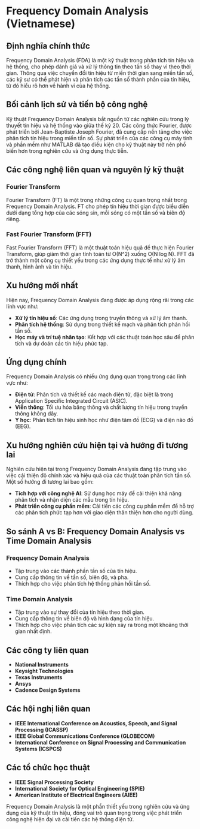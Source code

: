 # Frequency Domain Analysis (Vietnamese)

## Định nghĩa chính thức

Frequency Domain Analysis (FDA) là một kỹ thuật trong phân tích tín hiệu và hệ thống, cho phép đánh giá và xử lý thông tin theo tần số thay vì theo thời gian. Thông qua việc chuyển đổi tín hiệu từ miền thời gian sang miền tần số, các kỹ sư có thể phát hiện và phân tích các tần số thành phần của tín hiệu, từ đó hiểu rõ hơn về hành vi của hệ thống.

## Bối cảnh lịch sử và tiến bộ công nghệ

Kỹ thuật Frequency Domain Analysis bắt nguồn từ các nghiên cứu trong lý thuyết tín hiệu và hệ thống vào giữa thế kỷ 20. Các công thức Fourier, được phát triển bởi Jean-Baptiste Joseph Fourier, đã cung cấp nền tảng cho việc phân tích tín hiệu trong miền tần số. Sự phát triển của các công cụ máy tính và phần mềm như MATLAB đã tạo điều kiện cho kỹ thuật này trở nên phổ biến hơn trong nghiên cứu và ứng dụng thực tiễn.

## Các công nghệ liên quan và nguyên lý kỹ thuật

### Fourier Transform

Fourier Transform (FT) là một trong những công cụ quan trọng nhất trong Frequency Domain Analysis. FT cho phép tín hiệu thời gian được biểu diễn dưới dạng tổng hợp của các sóng sin, mỗi sóng có một tần số và biên độ riêng.

### Fast Fourier Transform (FFT)

Fast Fourier Transform (FFT) là một thuật toán hiệu quả để thực hiện Fourier Transform, giúp giảm thời gian tính toán từ O(N^2) xuống O(N log N). FFT đã trở thành một công cụ thiết yếu trong các ứng dụng thực tế như xử lý âm thanh, hình ảnh và tín hiệu.

## Xu hướng mới nhất

Hiện nay, Frequency Domain Analysis đang được áp dụng rộng rãi trong các lĩnh vực như:

- **Xử lý tín hiệu số**: Các ứng dụng trong truyền thông và xử lý âm thanh.
- **Phân tích hệ thống**: Sử dụng trong thiết kế mạch và phân tích phản hồi tần số.
- **Học máy và trí tuệ nhân tạo**: Kết hợp với các thuật toán học sâu để phân tích và dự đoán các tín hiệu phức tạp.

## Ứng dụng chính

Frequency Domain Analysis có nhiều ứng dụng quan trọng trong các lĩnh vực như:

- **Điện tử**: Phân tích và thiết kế các mạch điện tử, đặc biệt là trong Application Specific Integrated Circuit (ASIC).
- **Viễn thông**: Tối ưu hóa băng thông và chất lượng tín hiệu trong truyền thông không dây.
- **Y học**: Phân tích tín hiệu sinh học như điện tâm đồ (ECG) và điện não đồ (EEG).

## Xu hướng nghiên cứu hiện tại và hướng đi tương lai

Nghiên cứu hiện tại trong Frequency Domain Analysis đang tập trung vào việc cải thiện độ chính xác và hiệu quả của các thuật toán phân tích tần số. Một số hướng đi tương lai bao gồm:

- **Tích hợp với công nghệ AI**: Sử dụng học máy để cải thiện khả năng phân tích và nhận diện các mẫu trong tín hiệu.
- **Phát triển công cụ phần mềm**: Cải tiến các công cụ phần mềm để hỗ trợ các phân tích phức tạp hơn với giao diện thân thiện hơn cho người dùng.

## So sánh A vs B: Frequency Domain Analysis vs Time Domain Analysis

### Frequency Domain Analysis

- Tập trung vào các thành phần tần số của tín hiệu.
- Cung cấp thông tin về tần số, biên độ, và pha.
- Thích hợp cho việc phân tích hệ thống phản hồi tần số.

### Time Domain Analysis

- Tập trung vào sự thay đổi của tín hiệu theo thời gian.
- Cung cấp thông tin về biên độ và hình dạng của tín hiệu.
- Thích hợp cho việc phân tích các sự kiện xảy ra trong một khoảng thời gian nhất định.

## Các công ty liên quan

- **National Instruments**
- **Keysight Technologies**
- **Texas Instruments**
- **Ansys**
- **Cadence Design Systems**

## Các hội nghị liên quan

- **IEEE International Conference on Acoustics, Speech, and Signal Processing (ICASSP)**
- **IEEE Global Communications Conference (GLOBECOM)**
- **International Conference on Signal Processing and Communication Systems (ICSPCS)**

## Các tổ chức học thuật

- **IEEE Signal Processing Society**
- **International Society for Optical Engineering (SPIE)**
- **American Institute of Electrical Engineers (AIEE)**

Frequency Domain Analysis là một phần thiết yếu trong nghiên cứu và ứng dụng của kỹ thuật tín hiệu, đóng vai trò quan trọng trong việc phát triển công nghệ hiện đại và cải tiến các hệ thống điện tử.